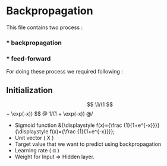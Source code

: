 # Backpropagation
This file contains two process :
### * backpropagation  
### * feed-forward

For doing these process we required following :
## Initialization
$$ \1/(1 $$ + \exp(-x)) $$
@ 1/(1 + \exp(-x)) @/
* Sigmoid function
&{\displaystyle f(x)={\frac {1}{1+e^{-x}}}} {\displaystyle f(x)={\frac {1}{1+e^{-x}}}};
* Unit vector ( X )
* Target value that we want to predict using backpropagation
* Learning rate ( &alpha; )
* Weight for Input &Rightarrow; Hidden layer.
